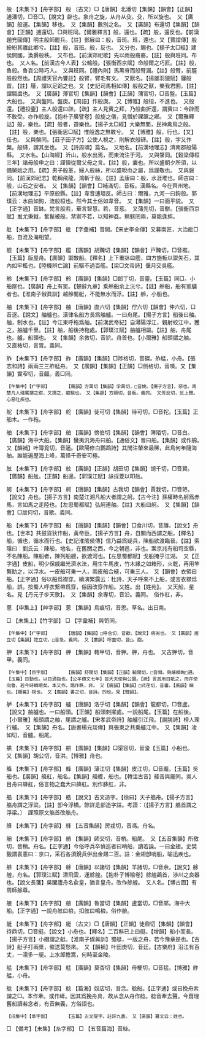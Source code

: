 <!-- { "loadSidebar": true } -->
般	【未集下】【舟字部】	般	〔古文〕□【唐韻】北潘切【集韻】【韻會】【正韻】逋潘切，□音□。【說文】辟也。象舟之旋，从舟从殳。殳，所以旋也。　又【廣韻】般運。【集韻】移也。　又【集韻】數別之名。　又【廣韻】布還切【集韻】【韻會】【正韻】逋還切。□與班同。【爾雅釋言】般，還也。【疏】般，還反也。【前漢趙充國傳】明主般師罷兵。【註】鄧展曰：般，音班。班，還也。又【賈誼傳】般紛紛其離此鄕兮。【註】般，音班。般，反也。　又分也，賜也。【揚子太□經】建侯開國，渙爵般秩。　又布也。【前漢郊祀歌】先以雨般裔裔。【註】般與班同。布也。　又人名。【前漢古今人表】公輸般。【張衡西京賦】命般爾之巧匠。【註】般，魯般。魯哀公時巧人。　又與班同。【禮內則】馬黑脊而般臂漏。【註】般臂，前脛般般然也。【周禮天官內饔註】般臂，臂毛有文。　又獸名。【揚雄羽獵賦】屨般首。【註】屨，謂以足蹈之也。又【史記司馬相如傳】般般之獸，樂我君囿。【註】謂騶虞也。　又【廣韻】薄官切【集韻】【韻會】【正韻】蒲官切，□音盤。【玉篇】大船也。　又與盤同。盤庚。【周語】作般庚。　又【博雅】般桓，不進也。　又般還。【禮投壷】主人般還曰辟。【疏】主人見賓之拜，乃般曲折還，謂賓曰：今辟而不敢受。亦作般旋。【抱朴子廣譬卷】般旋之儀，見憎於祼踞之鄕。　又【爾雅釋詁】般，樂也。【疏】般者，遊樂也。【揚子太□經】大樂無閒，民神禽鳥之般。【註】般，樂也。【張衡思□賦】惟般逸之無斁兮。　又【博雅】般，行也。【又】任也。　又與槃同。【莊子田子方】公使人視之，則解衣般礴。【註】般，字又作槃。般礴，謂其坐也。　又【詩周頌】篇名。　又地名。【前漢地理志】濟南郡般陽縣。　又水名。【山海經】沂山，般水出焉，而東流注于河。　又與鞶同。【穀梁傳桓三年】諸母般申之曰：謹愼從爾父母之言。【註】般，囊也。所以盛朝夕所須，以備舅姑之用。【疏】男子般革，婦人般絲，所以盛帨巾之屬，爲謹敬也。　又與磐同。【前漢郊祀志】乾稱飛龍，鴻斬于般。【註】孟康曰：般，水涯堆也。師古曰：般，山石之安者。　又【集韻】【韻會】□補滿切，音粄。漢縣名。今在齊州地。【前漢地理志】平原般縣。【註】韋音逋坦反。師古曰：爾雅，九河一曰鉤般。郭璞云：水曲如鉤，流般桓也。然今其土俗如韋音。　又【集韻】一曰面平貌。　又【正字通】音缽。梵言般若，華言智慧。若，音惹。　又蒲先切，音駢。【張衡西京賦】蚩尤秉鉞，奮鬣被般。禁禦不若，以知神姦。魑魅罔兩，莫能逢旃。

舭	【未集下】【舟字部】	舭	【字彙補】音闕。【宋史李全傳】又募南匠，大治舭□船，自淮及海相望。

舰	【未集下】【舟字部】	艦	【廣韻】胡黤切【集韻】【韻會】戸黤切，□音檻。【玉篇】版屋舟。【廣韻】禦敵船。【釋名】上下重牀曰艦，四方施板以禦矢石，其內如牢檻也。【陸機辨亡論】前驅不過百艦。【梁□文帝詩】偃月交吳艦。

舲	【未集下】【舟字部】	舲	【廣韻】【集韻】□郞丁切，音靈。【玉篇】同□。小船屋也。【廣韻】舟上有窻。【楚辭九章】乗舲船余上沅兮。【註】舲船，船有窻牖者也。【淮南子俶眞訓】越舲蜀艇，不能無水而浮。【註】舲，小船也。

舳	【未集下】【舟字部】	舳	【唐韻】直六切【集韻】佇六切【韻會】仲六切，□音逐。【說文】舳艫也。漢律名船方長爲舳艫。一曰舟尾。【揚子方言】船後曰舳。舳，制水也。【註】今江東呼柂爲舳。【前漢武帝紀】自潯陽浮江，親射蛟江中，獲之，舳艫千里。【註】舳，船後持柂處。【郭璞江賦】舳艫相屬。【註】舳，舟尾也。艫，船頭也。　又【集韻】余救切，音貁。舟首也。【小爾雅】船頭謂之舳。　又直祐切，音胄。義同。

舴	【未集下】【舟字部】	舴	【廣韻】【集韻】□陟格切，音磔。舴艋，小舟。【張志和詩】兩兩三三舴艋舟。　又【廣韻】【集韻】【正韻】□側格切，音嘖。又【集韻】實窄切，音齰。義□同。

	【午集中】【疒字部】		【廣韻】方萬切【集韻】孚萬切，□音娩。【揚子方言】，惡也。南楚凡人殘罵謂之鉗，又謂之，癡騃也。　又【集韻】方願切，音販。義同。　又芳反切，反上聲。心惡吐疾也。

舵	【未集下】【舟字部】	舵	【廣韻】徒可切【集韻】待可切，□音拕。【玉篇】正船木。一作柂。

舶	【未集下】【舟字部】	舶	【廣韻】傍伯切【集韻】【韻會】簿陌切，□音白。【廣韻】海中大船。【集韻】蠻夷汎海舟曰舶。【通俗文】晉曰舶。【集韻】或作艊。　又【韻補】叶簿覓切，音逼。【歐陽修白鸚鵡詩】其閒注輦來最稀，此鳥何年隨海舶。誰能遍歷海上峰，萬怪千奇安可極。

舷	【未集下】【舟字部】	舷	【廣韻】【正韻】胡田切【集韻】胡千切，□音賢。【廣韻】船舷。【正韻】船邊。【郭璞江賦】詠採菱以叩舷。

舸	【未集下】【舟字部】	舸	【唐韻】【集韻】古我切【韻會】賈我切，□音哿。【說文】舟也。【揚子方言】南楚江湘凡船大者謂之舸。【古今注】孫權時名舸爲赤馬，言如馬之走陸也。【左思蜀都賦】弘舸連舳。【註】大船曰舸。　又【集韻】【韻會】□居何切，音歌。義同。

船	【未集下】【舟字部】	船	【唐韻】【集韻】【韻會】□食川切，音膞。【說文】舟也。【世本】共鼓貨狄作船，黃帝臣。【揚子方言】舟，自關而西謂之船。【釋名】船，循也，循水而行也。【史記淮隂侯傳】信乃益爲疑兵，陳船欲渡臨晉。【註】索隱曰：劉氏云：陳船，地名，在舊關之西，今之朝邑，非也。案京兆有船司空縣，不名陳船。陳船者，陳列船艘，欲渡河也。【左思蜀都賦】戈船掩乎江湖。　又【正字通】皮船，明少保戚繼光濟水法，用生牛馬皮，竹木緣之如箱形，火乾，再用竿繫助之，以浮水。一皮船可乗一人，兩皮船合縫，可乗三人。　又【韻會】衣領曰船。【正字通】俗以船爲襟穿。續演繁露云：杜詩，天子呼來不上船，或言衣襟爲船，誤。按蜀人呼衣繫帶爲穿，俗因改穿作船。又姓。出【姓苑】。　又天船，星名。見【丹元子步天歌】。　又【集韻】余專切，音沿。義同。　俗作舡，非。

蒽	【申集上】【艸字部】	蒽	【集韻】烏痕切，音恩。草名。出日南。

□	【未集上】【竹字部】	□	【字彙補】與笥同。

	【午集中】【疒字部】		【唐韻】【集韻】□呼合切，音歙。【說文】病劣也。　又【廣韻】居立切【集韻】訖立切，□音急。義同。　又【廣韻】呼盇切，音□。胞。

舺	【未集下】【舟字部】	舺	【集韻】轄甲切，音狎。舺，舟也。　又古狎切，音甲。義同。

	【午集中】【目字部】		【廣韻】舒閏切【集韻】【正韻】輸閏切，□音舜。與瞚瞬眴□通。【玉篇】目動也。以目通指也。【公羊傳文七年】晉大夫使與公盟。【疏】言其用目眂之，而幷使向魯，若今時瞬眼矣。本又作，譌作眣，非。　又【廣韻】【集韻】□式荏切，音審。【廣韻】瞚也。【類篇】視也。　又【廣韻】書之切，音詩。的也。見【聲韻】。

舻	【未集下】【舟字部】	艫	【唐韻】洛乎切【集韻】【韻會】龍都切，□音盧。【說文】舳艫也。一曰船頭。【正韻】船頭刺擢處。一說船尾。【玉篇】在船後。【小爾雅】船頭謂之舳，尾謂之艫。【宋孝武帝詩】舳艫引江飛。【謝朓詩】榜人理行艫。　又【集韻】舟名。【唐書楊元琰傳】與張柬之共乗艫江中。　又【集韻】凌如切，音臚。船尾。

舼	【未集下】【舟字部】	舼	【廣韻】【集韻】□渠容切，音蛩【玉篇】小船也。　又【集韻】胡公切，音洪。【博雅】舟也。

舽	【未集下】【舟字部】	舽	【廣韻】薄江切【集韻】皮江切，□音龎。【玉篇】吳船也。【廣韻】舽舡，船名。【集韻】舽艭，船也。【轉注古音】舽音與龎同。吳人目舟曰舽舡，俗言物之蠢大曰舽舡。別作胮肛，非。

艁	【未集下】【舟字部】	艁	【說文】古文造字。【徐曰】天子艁舟。【揚子方言】艁舟謂之浮梁。【註】卽今浮橋。餘詳辵部造字註。考證：〔【揚子方言】艁首謂之浮梁。〕　謹照原文艁首改艁舟。 

艂	【未集下】【舟字部】	艂	【五音集韻】房戎切，音馮。舟名。

艄	【未集下】【舟字部】	艄	【集韻】師交切，音梢。船尾。　又【五音集韻】所敎切，音稍。舟名。【正字通】今俗呼兵卒偵巡者曰哨船，讀若譟。一曰金翅。史樊毅謂袁憲曰：京口，采石各須銳兵倂出金翅二百。註：金翅卽哨船，喻迅疾也。

艅	【未集下】【舟字部】	艅	【唐韻】以諸切【集韻】羊諸切，□音余。【說文】艅艎，舟名。【郭璞江賦】漂飛雲，運艅艎。【抱朴子博喻卷】艅艎鷁首，涉川之良器也。【說文長箋】吳闔廬舟名兪皇，猶言皇舟。改作艅艎。　又人名。【博古圖】有周師艅尊。

艆	【未集下】【舟字部】	艆	【廣韻】魯當切【集韻】盧當切，□音郞。海中大船。【正字通】一說舟舷曰桹，扣舷曰鳴桹。俗作艆。

艇	【未集下】【舟字部】	艇	〔古文〕□【唐韻】【正韻】徒鼎切【集韻】【韻會】待鼎切，□音挺。【說文】小舟也。【釋名】二百斛已上曰艇。【增韻】船小而長。【揚子方言】小艒謂之艇。【淮南子俶眞訓】蜀艇，一版之舟，若今豫章是也。【古詩】艇子打兩槳，催送莫愁來。　又【韻補】叶田庚切，音廷。【古樂府】沿江有百丈，一濡多一艇。上水郞擔篙，何時至金陵。

艋	【未集下】【舟字部】	艋	【廣韻】莫杏切【集韻】母梗切，□音猛。【博雅】舴艋，小舟。

艌	【未集下】【舟字部】	艌	【篇海】奴店切，音念。艌船。【正字通】或曰挽舟索謂之□。本作牽。或作縴。因其爲挽舟具，故从念从舟作艌。艌音牽去聲。今葺理舊船讀若念者，有音無義，方俗語也。

	【戌集中】【阜字部】		【玉篇】古文隄字。註詳九畫。　又【廣韻】纂文云：姓也。

□	【備考】【未集】【糸字部】	□	【五音篇海】音絲。

